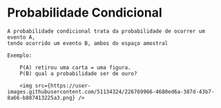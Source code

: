 # Probabilidade Condicional
    A probabilidade condicional trata da probabilidade de ocorrer um evento A,
    tendo ocorrido um evento B, ambos do espaço amostral
    
    Exemplo: 
    
        P(A) retirou uma carta = uma figura.
        P(B) qual a probabilidade ser de ouro?

        <img src={https://user-images.githubusercontent.com/51134324/226769966-4680ed6a-387d-43b7-8a66-b887413225a3.png} />